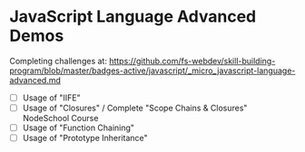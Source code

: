# JavaScript Language Advanced Demos

Completing challenges at: https://github.com/fs-webdev/skill-building-program/blob/master/badges-active/javascript/_micro_javascript-language-advanced.md

- [ ] Usage of "IIFE"
- [ ] Usage of "Closures" / Complete "Scope Chains & Closures" NodeSchool Course
- [ ] Usage of "Function Chaining"
- [ ] Usage of "Prototype Inheritance"
